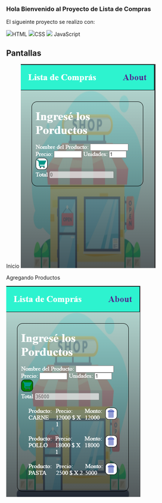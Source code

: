 ### Hola Bienvenido al Proyecto de Lista de Compras

El sigueinte proyecto se realizo con:

<img src="https://img.icons8.com/color/48/000000/html-5--v1.png"/>HTML
<img src="https://img.icons8.com/color/48/000000/css3.png"/>CSS
<img src="https://img.icons8.com/color/50/000000/javascript--v1.png"/> JavaScript



## Pantallas

Inicio
<img src="./Imagen/inicio.png"/>


Agregando Productos

<img src="./Imagen/lista.png"/>
